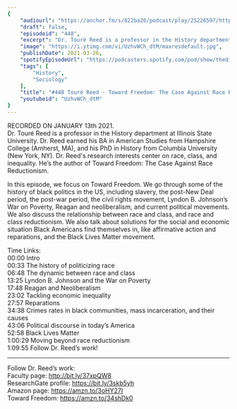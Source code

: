 ```yaml
---
{
	"audiourl": "https://anchor.fm/s/822ba20/podcast/play/25226597/https%3A%2F%2Fd3ctxlq1ktw2nl.cloudfront.net%2Fstaging%2F2021-0-15%2F05e83468-5586-3dba-1a7a-221187ca7825.m4a",
	"draft": false,
	"episodeid": "448",
	"excerpt": "Dr. Touré Reed is a professor in the History department at Illinois State University. Dr. Reed earned his BA in American Studies from Hampshire College (Amherst, MA), and his PhD in History from Columbia University (New York, NY). Dr. Reed's research interests center on race, class, and inequality. He’s the author of Toward Freedom: The Case Against Race Reductionism.",
	"image": "https://i.ytimg.com/vi/UzhvWCh_dtM/maxresdefault.jpg",
	"publishDate": 2021-03-26,
	"spotifyEpisodeUrl": "https://podcasters.spotify.com/pod/show/thedissenter/episodes/448-Tour-Reed---Toward-Freedom-The-Case-Against-Race-Reductionism-ep0bt5",
	"tags": [
		"History",
		"Sociology"
	],
	"title": "#448 Touré Reed - Toward Freedom: The Case Against Race Reductionism",
	"youtubeid": "UzhvWCh_dtM"
}
---
```

RECORDED ON JANUARY 13th 2021.  
Dr. Touré Reed is a professor in the History department at Illinois State University. Dr. Reed earned his BA in American Studies from Hampshire College (Amherst, MA), and his PhD in History from Columbia University (New York, NY). Dr. Reed's research interests center on race, class, and inequality. He’s the author of Toward Freedom: The Case Against Race Reductionism.

In this episode, we focus on Toward Freedom. We go through some of the history of black politics in the US, including slavery, the post-New Deal period, the post-war period, the civil rights movement, Lyndon B. Johnson’s War on Poverty, Reagan and neoliberalism, and current political movements. We also discuss the relationship between race and class, and race and class reductionism. We also talk about solutions for the social and economic situation Black Americans find themselves in, like affirmative action and reparations, and the Black Lives Matter movement.

Time Links:  
<time>00:00</time> Intro  
<time>00:33</time> The history of politicizing race  
<time>06:48</time> The dynamic between race and class  
<time>13:25</time> Lyndon B. Johnson and the War on Poverty  
<time>17:48</time> Reagan and Neoliberalism  
<time>23:02</time> Tackling economic inequality  
<time>27:57</time> Reparations  
<time>34:38</time> Crimes rates in black communities, mass incarceration, and their causes  
<time>43:06</time> Political discourse in today’s America  
<time>52:58</time> Black Lives Matter  
<time>1:00:29</time> Moving beyond race reductionism  
<time>1:09:55</time> Follow Dr. Reed’s work!

---

Follow Dr. Reed’s work:  
Faculty page: http://bit.ly/37xpQW8  
ResearchGate profile: https://bit.ly/3skb5yh  
Amazon page: https://amzn.to/3oHY27I  
Toward Freedom: https://amzn.to/34shDk0
